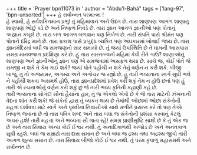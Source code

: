 +++
title = 'Prayer bpn11073 in '
author = "Abdu'l-Bahá"
tags = ['lang-97', 'bpn-unsorted']
+++
હે  સર્વોન્નત પરમાત્મા !  
હે સ્વામી, હે સર્વશકિતમાન પ્રભુ! તું મહિમાવાન અને ઉદત છે. તારા શાણપણ આગળ શાણાનું શાણપણ ઓછું પડે છે અને નિષ્ફળ નિવડે છે. તારા જ્ઞાન આગળ જ્ઞાનીઓ પણ પોતાનું અજ્ઞાન કબૂલે છે. તારા બળ આગળ બળવાન પણ નિર્બળ છે. તારી સંપતિ પાસે શ્રીમંત પણ પોતાને દરિદ્ર માને છે. તારા પ્રકાશ પાસે પ્રબુદ્ધ વ્યકિત પણ અંઘકારમાં ખોવાઈ જાય છે. તારા જ્ઞાનમંદિરમાં બઘી જ સમજણનો સાર સમાયો છે. તું જયાં ઉપસ્થિતિ છે તે ઘામની આસપાસ સમગ્ર માનવજાત પ્રદક્ષિણા કરે છે. 
હું તારા સારતત્ત્વનો મહિમાં કેવી રીતે ગાઉં? શાણાઓનું શાણપણ અને જ્ઞાનીઓનું જ્ઞાન પણ એ સમજવામાં અસફળ થયા છે. સાચે જ, કોઈ પોતે જે સમજી ન શકે તે કેમ ગાઈ શકે? જયાં પોતે પહોંચી ન શકે તેનું વર્ણન ન કરી શકે. બીજી બાજું, તું તો અજરામર, અગમ્ય અને અગોચર જ રહ્યો છે. હું તારી ભવ્યતાના સ્વર્ગ સુઘી ભલે ને પહોંચી શકવા અસમર્થ હોઉં, તારા જ્ઞાનપ્રદેશમાં પ્રવેશ કરી શકું તેમ ન હોઉં છતાં પણ હું તારી એ રચનાઓનું વર્ણન કરી શકું છું જે તારી ભવ્ય કૃતિની કહાણી કહે છે.  
તારી ભવ્યતાના સોગંદ! સૌનાં હૈયાંના હાર, તું જ એકલો એવો છે કે જે તારા માટેની ઝંખનાની વેદના શાંત કરી શકે! જે સંકેતો દ્વારા તું વ્યકત થાય છે તેમાંથી ઓછામાં ઓછા સંકેતોની મહત્તા દર્શાવવા માટે સ્વર્ગ અને પૃથ્વીના નિવાસીઓ સાથે મળીને પ્રયત્ન કરે તો પણ તેએા નિષ્ફળ જવાના છે તો તારા પવિત્ર શબ્દ અને તારા બઘા જ સંકેતોની પ્રશંસા કરવાનું કેટલું અઘરું હશે! 
તારી મહત્તા અને ભવ્યતા સૌ ગાતા રહે! સમગ્ર પ્રાણીસૃષ્ટિ સાક્ષી છે કે તું એક જ છે અને તારા સિવાય અન્ય કોઈ ઈશ્વર નથી. તું અનાદિકાળથી અજોડ છે અને અનંતકાળ સુઘી રહશે. બઘાં જ સમ્રાટો તારા દાસ સમાન છે અને બઘા જ દ્રશ્ય  તથા અદ્રશ્ય જીવો તારી આગળ શૂન્ય સમાન છે. 
તારા સિવાય બીજો કોઈ ઈશ્વર નથી. તું પરમ કૃપાળુ મહાસમર્થ અને સર્વોન્નત છે.
